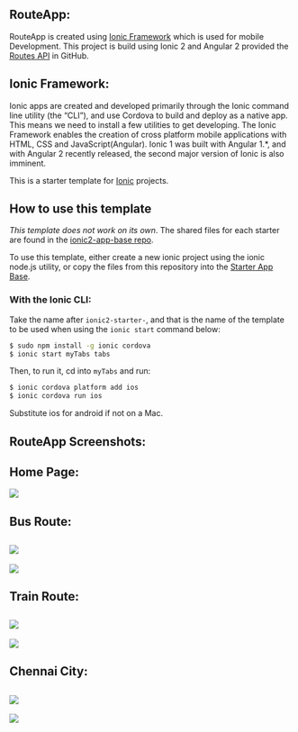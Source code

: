 RouteApp:
-----------------
RouteApp is created using [Ionic Framework](http://ionicframework.com/) which is used for mobile Development.
This project is build using Ionic 2 and Angular 2 provided the [Routes API](https://github.com/Saleemahmh/Routes)
in GitHub.

Ionic Framework:
------------------

Ionic apps are created and developed primarily through the Ionic command line utility (the “CLI”), and use Cordova to build and deploy as a native app.
This means we need to install a few utilities to get developing.
The Ionic Framework enables the creation of cross platform mobile applications with HTML, 
CSS and JavaScript(Angular). Ionic 1 was built with Angular 1.*, and with Angular 2 recently released, 
the second major version of Ionic is also imminent.

This is a starter template for [Ionic](http://ionicframework.com/docs/) projects.

## How to use this template

*This template does not work on its own*. The shared files for each starter are found in the [ionic2-app-base repo](https://github.com/ionic-team/ionic2-app-base).

To use this template, either create a new ionic project using the ionic node.js utility, or copy the files from this repository into the [Starter App Base](https://github.com/ionic-team/ionic2-app-base).

### With the Ionic CLI:

Take the name after `ionic2-starter-`, and that is the name of the template to be used when using the `ionic start` command below:

```bash
$ sudo npm install -g ionic cordova
$ ionic start myTabs tabs
```

Then, to run it, cd into `myTabs` and run:

```bash
$ ionic cordova platform add ios
$ ionic cordova run ios
```

Substitute ios for android if not on a Mac.

RouteApp Screenshots:
-----------------

Home Page:
-----------

![](https://github.com/Saleemahmh/RouteApp/blob/master/resources/Home%20Ionic%201.PNG?raw=true)

Bus Route:
-----------

![](https://github.com/Saleemahmh/RouteApp/blob/master/resources/Bus%20route%201.PNG?raw=true)  
---------------------
![](https://github.com/Saleemahmh/RouteApp/blob/master/resources/Bus%20route%202.PNG?raw=true)


Train Route:
------------

![](https://github.com/Saleemahmh/RouteApp/blob/master/resources/Train%20route%201.PNG?raw=true)
----------------------
![](https://github.com/Saleemahmh/RouteApp/blob/master/resources/Train%20route%202.PNG?raw=true)


Chennai City:
-------------

![](https://github.com/Saleemahmh/RouteApp/blob/master/resources/Cities%201.PNG?raw=true)
----------------------
![](https://github.com/Saleemahmh/RouteApp/blob/master/resources/Cities%202.PNG?raw=true)



